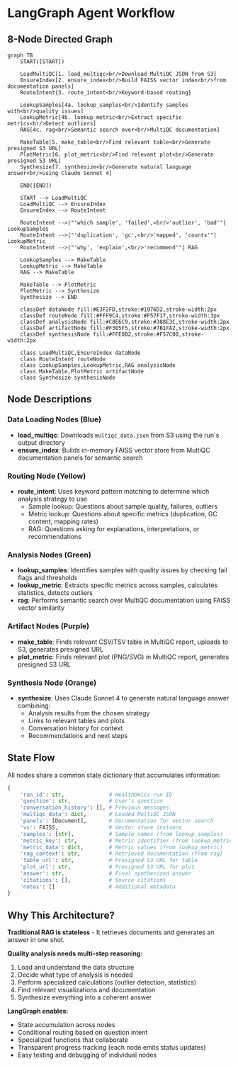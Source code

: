 # LangGraph Agent Workflow

## 8-Node Directed Graph

```mermaid
graph TB
    START([START])
    
    LoadMultiQC[1. load_multiqc<br/>Download MultiQC JSON from S3]
    EnsureIndex[2. ensure_index<br/>Build FAISS vector index<br/>from documentation panels]
    RouteIntent{3. route_intent<br/>Keyword-based routing}
    
    LookupSamples[4a. lookup_samples<br/>Identify samples with<br/>quality issues]
    LookupMetric[4b. lookup_metric<br/>Extract specific metrics<br/>Detect outliers]
    RAG[4c. rag<br/>Semantic search over<br/>MultiQC documentation]
    
    MakeTable[5. make_table<br/>Find relevant table<br/>Generate presigned S3 URL]
    PlotMetric[6. plot_metric<br/>Find relevant plot<br/>Generate presigned S3 URL]
    Synthesize[7. synthesize<br/>Generate natural language answer<br/>using Claude Sonnet 4]
    
    END([END])
    
    START --> LoadMultiQC
    LoadMultiQC --> EnsureIndex
    EnsureIndex --> RouteIntent
    
    RouteIntent -->|"'which sample', 'failed',<br/>'outlier', 'bad'"| LookupSamples
    RouteIntent -->|"'duplication', 'gc',<br/>'mapped', 'counts'"| LookupMetric
    RouteIntent -->|"'why', 'explain',<br/>'recommend'"| RAG
    
    LookupSamples --> MakeTable
    LookupMetric --> MakeTable
    RAG --> MakeTable
    
    MakeTable --> PlotMetric
    PlotMetric --> Synthesize
    Synthesize --> END
    
    classDef dataNode fill:#E3F2FD,stroke:#1976D2,stroke-width:2px
    classDef routeNode fill:#FFF9C4,stroke:#F57F17,stroke-width:3px
    classDef analysisNode fill:#C8E6C9,stroke:#388E3C,stroke-width:2px
    classDef artifactNode fill:#F3E5F5,stroke:#7B1FA2,stroke-width:2px
    classDef synthesisNode fill:#FFE0B2,stroke:#F57C00,stroke-width:2px
    
    class LoadMultiQC,EnsureIndex dataNode
    class RouteIntent routeNode
    class LookupSamples,LookupMetric,RAG analysisNode
    class MakeTable,PlotMetric artifactNode
    class Synthesize synthesisNode
```

## Node Descriptions

### Data Loading Nodes (Blue)
- **load_multiqc**: Downloads `multiqc_data.json` from S3 using the run's output directory
- **ensure_index**: Builds in-memory FAISS vector store from MultiQC documentation panels for semantic search

### Routing Node (Yellow)
- **route_intent**: Uses keyword pattern matching to determine which analysis strategy to use
  - Sample lookup: Questions about sample quality, failures, outliers
  - Metric lookup: Questions about specific metrics (duplication, GC content, mapping rates)
  - RAG: Questions asking for explanations, interpretations, or recommendations

### Analysis Nodes (Green)
- **lookup_samples**: Identifies samples with quality issues by checking fail flags and thresholds
- **lookup_metric**: Extracts specific metrics across samples, calculates statistics, detects outliers
- **rag**: Performs semantic search over MultiQC documentation using FAISS vector similarity

### Artifact Nodes (Purple)
- **make_table**: Finds relevant CSV/TSV table in MultiQC report, uploads to S3, generates presigned URL
- **plot_metric**: Finds relevant plot (PNG/SVG) in MultiQC report, generates presigned S3 URL

### Synthesis Node (Orange)
- **synthesize**: Uses Claude Sonnet 4 to generate natural language answer combining:
  - Analysis results from the chosen strategy
  - Links to relevant tables and plots
  - Conversation history for context
  - Recommendations and next steps

## State Flow

All nodes share a common state dictionary that accumulates information:

```python
{
    'run_id': str,              # HealthOmics run ID
    'question': str,            # User's question
    'conversation_history': [], # Previous messages
    'multiqc_data': dict,       # Loaded MultiQC JSON
    'panels': [Document],       # Documentation for vector search
    'vs': FAISS,                # Vector store instance
    'samples': [str],           # Sample names (from lookup_samples)
    'metric_key': str,          # Metric identifier (from lookup_metric)
    'metric_data': dict,        # Metric values (from lookup_metric)
    'rag_context': str,         # Retrieved documentation (from rag)
    'table_url': str,           # Presigned S3 URL for table
    'plot_url': str,            # Presigned S3 URL for plot
    'answer': str,              # Final synthesized answer
    'citations': [],            # Source citations
    'notes': []                 # Additional metadata
}
```

## Why This Architecture?

**Traditional RAG is stateless** - It retrieves documents and generates an answer in one shot.

**Quality analysis needs multi-step reasoning:**
1. Load and understand the data structure
2. Decide what type of analysis is needed
3. Perform specialized calculations (outlier detection, statistics)
4. Find relevant visualizations and documentation
5. Synthesize everything into a coherent answer

**LangGraph enables:**
- State accumulation across nodes
- Conditional routing based on question intent
- Specialized functions that collaborate
- Transparent progress tracking (each node emits status updates)
- Easy testing and debugging of individual nodes
